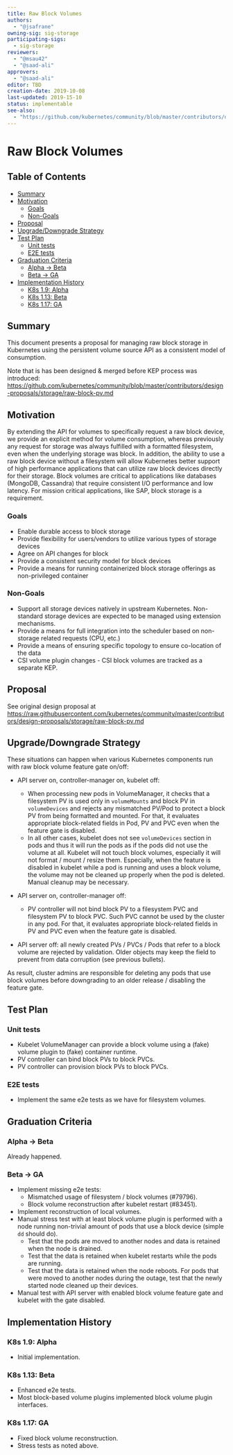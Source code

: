 ```yaml
---
title: Raw Block Volumes
authors:
  - "@jsafrane"
owning-sig: sig-storage
participating-sigs:
  - sig-storage
reviewers:
  - "@msau42"
  - "@saad-ali"
approvers:
  - "@saad-ali"
editor: TBD
creation-date: 2019-10-08
last-updated: 2019-15-10
status: implementable
see-also:
  - "https://github.com/kubernetes/community/blob/master/contributors/design-proposals/storage/raw-block-pv.md"
---
```


# Raw Block Volumes

## Table of Contents

<!-- toc -->
- [Summary](#summary)
- [Motivation](#motivation)
  - [Goals](#goals)
  - [Non-Goals](#non-goals)
- [Proposal](#proposal)
- [Upgrade/Downgrade Strategy](#upgradedowngrade-strategy)
- [Test Plan](#test-plan)
  - [Unit tests](#unit-tests)
  - [E2E tests](#e2e-tests)
- [Graduation Criteria](#graduation-criteria)
  - [Alpha -&gt; Beta](#alpha---beta)
  - [Beta -&gt; GA](#beta---ga)
- [Implementation History](#implementation-history)
  - [K8s 1.9: Alpha](#k8s-19-alpha)
  - [K8s 1.13: Beta](#k8s-113-beta)
  - [K8s 1.17: GA](#k8s-117-ga)
<!-- /toc -->

## Summary

This document presents a proposal for managing raw block storage in Kubernetes
using the persistent volume source API as a consistent model of consumption.

Note that is has been designed & merged before KEP process was introduced:
https://github.com/kubernetes/community/blob/master/contributors/design-proposals/storage/raw-block-pv.md

## Motivation

By extending the API for volumes to specifically request a raw block device,
we provide an explicit method for volume consumption, whereas previously any
request for storage was always fulfilled with a formatted filesystem, even when
the underlying storage was block. In addition, the ability to use a raw block
device without a filesystem will allow Kubernetes better support of high
performance applications that can utilize raw block devices directly for their
storage. Block volumes are critical to applications like databases (MongoDB,
Cassandra) that require consistent I/O performance and low latency. For mission
critical applications, like SAP, block storage is a requirement.

### Goals

* Enable durable access to block storage
* Provide flexibility for users/vendors to utilize various types of storage devices
* Agree on API changes for block
* Provide a consistent security model for block devices 
* Provide a means for running containerized block storage offerings as non-privileged container

### Non-Goals

* Support all storage devices natively in upstream Kubernetes. Non-standard storage devices are expected to be managed using extension
  mechanisms.
* Provide a means for full integration into the scheduler based on non-storage related requests (CPU, etc.)
* Provide a means of ensuring specific topology to ensure co-location of the data 
* CSI volume plugin changes - CSI block volumes are tracked as a separate KEP.

## Proposal

See original design proposal at
https://raw.githubusercontent.com/kubernetes/community/master/contributors/design-proposals/storage/raw-block-pv.md

## Upgrade/Downgrade Strategy

These situations can happen when various Kubernetes components run with raw block volume feature gate on/off:

* API server on, controller-manager on, kubelet off:
  * When processing new pods in VolumeManager, it checks that a filesystem PV
    is used only in `volumeMounts` and block PV in `volumeDevices` and
    rejects any mismatched PV/Pod to protect a block PV from being formatted
    and mounted.
    For that, it evaluates appropriate block-related fields in Pod, PV and PVC
    even when the feature gate is disabled.
  * In all other cases, kubelet does not see `volumeDevices` section in pods
    and thus it will run the pods as if the pods did not use the volume at all.
    Kubelet will not touch block volumes, especially it will not format / mount /
    resize them. Especially, when the feature is disabled in kubelet while
    a pod is running and uses a block volume, the volume may not be cleaned
    up properly when the pod is deleted. Manual cleanup may be necessary.

* API server on, controller-manager off:
  * PV controller will not bind block PV to a filesystem PVC and filesystem PV
    to block PVC. Such PVC cannot be used by the cluster in any pod.
    For that, it evaluates appropriate block-related fields in PV and PVC
    even when the feature gate is disabled.

* API server off: all newly created PVs / PVCs / Pods that refer to a block
  volume are rejected by validation. Older objects may keep the field to
  prevent from data corruption (see previous bullets).

As result, cluster admins are responsible for deleting any pods that use block
volumes before downgrading to an older release / disabling the feature gate.

## Test Plan

### Unit tests

* Kubelet VolumeManager can provide a block volume using a (fake) volume plugin
  to (fake) container runtime.
* PV controller can bind block PVs to block PVCs.
* PV controller can provision block PVs to block PVCs.

### E2E tests

* Implement the same e2e tests as we have for filesystem volumes.

## Graduation Criteria

### Alpha -> Beta
Already happened.

### Beta -> GA
* Implement missing e2e tests:
  * Mismatched usage of filesystem / block volumes (#79796).
  * Block volume reconstruction after kubelet restart (#83451).
* Implement reconstruction of local volumes.
* Manual stress test with at least block volume plugin is performed with a node
  running non-trivial amount of pods that use a block device (simple `dd`
  should do).
  * Test that the pods are moved to another nodes and data is retained when
    the node is drained.
  * Test that the data is retained when kubelet restarts while the pods are
    running.
  * Test that the data is retained when the node reboots. For pods that were
    moved to another nodes during the outage, test that the newly started node
    cleaned up their devices.
* Manual test with API server with enabled block volume feature gate and
  kubelet with the gate disabled.

## Implementation History

### K8s 1.9: Alpha
* Initial implementation.

### K8s 1.13: Beta
* Enhanced e2e tests.
* Most block-based volume plugins implemented block volume plugin interfaces.

### K8s 1.17: GA
* Fixed block volume reconstruction.
* Stress tests as noted above.
